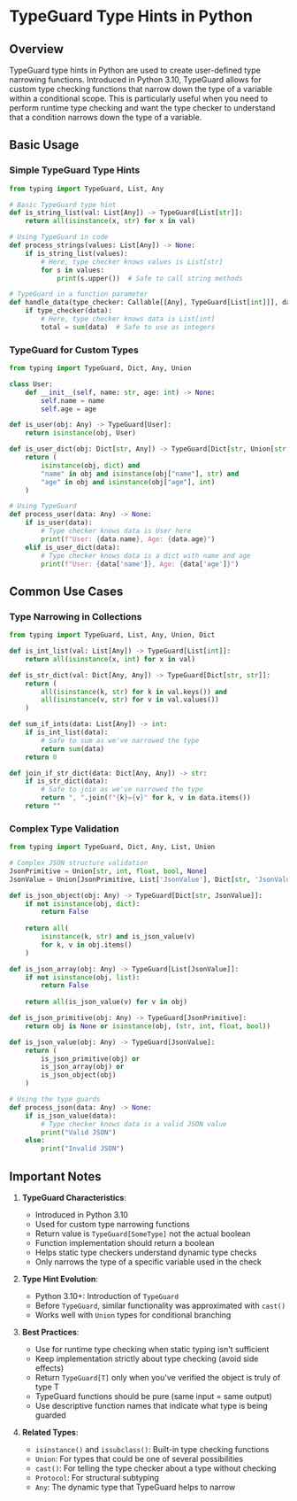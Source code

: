 # TypeGuard Type Hints in Python

## Overview
TypeGuard type hints in Python are used to create user-defined type narrowing functions. Introduced in Python 3.10, TypeGuard allows for custom type checking functions that narrow down the type of a variable within a conditional scope. This is particularly useful when you need to perform runtime type checking and want the type checker to understand that a condition narrows down the type of a variable.

## Basic Usage

### Simple TypeGuard Type Hints
```python
from typing import TypeGuard, List, Any

# Basic TypeGuard type hint
def is_string_list(val: List[Any]) -> TypeGuard[List[str]]:
    return all(isinstance(x, str) for x in val)

# Using TypeGuard in code
def process_strings(values: List[Any]) -> None:
    if is_string_list(values):
        # Here, type checker knows values is List[str]
        for s in values:
            print(s.upper())  # Safe to call string methods

# TypeGuard in a function parameter
def handle_data(type_checker: Callable[[Any], TypeGuard[List[int]]], data: Any) -> None:
    if type_checker(data):
        # Here, type checker knows data is List[int]
        total = sum(data)  # Safe to use as integers
```

### TypeGuard for Custom Types
```python
from typing import TypeGuard, Dict, Any, Union

class User:
    def __init__(self, name: str, age: int) -> None:
        self.name = name
        self.age = age

def is_user(obj: Any) -> TypeGuard[User]:
    return isinstance(obj, User)

def is_user_dict(obj: Dict[str, Any]) -> TypeGuard[Dict[str, Union[str, int]]]:
    return (
        isinstance(obj, dict) and
        "name" in obj and isinstance(obj["name"], str) and
        "age" in obj and isinstance(obj["age"], int)
    )

# Using TypeGuard
def process_user(data: Any) -> None:
    if is_user(data):
        # Type checker knows data is User here
        print(f"User: {data.name}, Age: {data.age}")
    elif is_user_dict(data):
        # Type checker knows data is a dict with name and age
        print(f"User: {data['name']}, Age: {data['age']}")
```

## Common Use Cases

### Type Narrowing in Collections
```python
from typing import TypeGuard, List, Any, Union, Dict

def is_int_list(val: List[Any]) -> TypeGuard[List[int]]:
    return all(isinstance(x, int) for x in val)

def is_str_dict(val: Dict[Any, Any]) -> TypeGuard[Dict[str, str]]:
    return (
        all(isinstance(k, str) for k in val.keys()) and
        all(isinstance(v, str) for v in val.values())
    )

def sum_if_ints(data: List[Any]) -> int:
    if is_int_list(data):
        # Safe to sum as we've narrowed the type
        return sum(data)
    return 0

def join_if_str_dict(data: Dict[Any, Any]) -> str:
    if is_str_dict(data):
        # Safe to join as we've narrowed the type
        return ", ".join(f"{k}={v}" for k, v in data.items())
    return ""
```

### Complex Type Validation
```python
from typing import TypeGuard, Dict, Any, List, Union

# Complex JSON structure validation
JsonPrimitive = Union[str, int, float, bool, None]
JsonValue = Union[JsonPrimitive, List['JsonValue'], Dict[str, 'JsonValue']]

def is_json_object(obj: Any) -> TypeGuard[Dict[str, JsonValue]]:
    if not isinstance(obj, dict):
        return False
    
    return all(
        isinstance(k, str) and is_json_value(v)
        for k, v in obj.items()
    )

def is_json_array(obj: Any) -> TypeGuard[List[JsonValue]]:
    if not isinstance(obj, list):
        return False
    
    return all(is_json_value(v) for v in obj)

def is_json_primitive(obj: Any) -> TypeGuard[JsonPrimitive]:
    return obj is None or isinstance(obj, (str, int, float, bool))

def is_json_value(obj: Any) -> TypeGuard[JsonValue]:
    return (
        is_json_primitive(obj) or
        is_json_array(obj) or
        is_json_object(obj)
    )

# Using the type guards
def process_json(data: Any) -> None:
    if is_json_value(data):
        # Type checker knows data is a valid JSON value
        print("Valid JSON")
    else:
        print("Invalid JSON")
```

## Important Notes

1. **TypeGuard Characteristics**:
   - Introduced in Python 3.10
   - Used for custom type narrowing functions
   - Return value is `TypeGuard[SomeType]` not the actual boolean
   - Function implementation should return a boolean
   - Helps static type checkers understand dynamic type checks
   - Only narrows the type of a specific variable used in the check

2. **Type Hint Evolution**:
   - Python 3.10+: Introduction of `TypeGuard`
   - Before `TypeGuard`, similar functionality was approximated with `cast()`
   - Works well with `Union` types for conditional branching

3. **Best Practices**:
   - Use for runtime type checking when static typing isn't sufficient
   - Keep implementation strictly about type checking (avoid side effects)
   - Return `TypeGuard[T]` only when you've verified the object is truly of type T
   - TypeGuard functions should be pure (same input = same output)
   - Use descriptive function names that indicate what type is being guarded

4. **Related Types**:
   - `isinstance()` and `issubclass()`: Built-in type checking functions
   - `Union`: For types that could be one of several possibilities
   - `cast()`: For telling the type checker about a type without checking
   - `Protocol`: For structural subtyping
   - `Any`: The dynamic type that TypeGuard helps to narrow